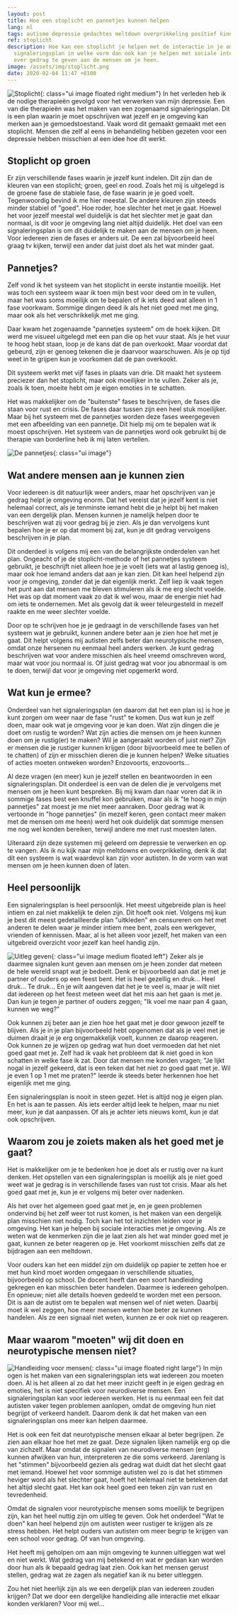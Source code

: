 ```yaml
---
layout: post
title: Hoe een stoplicht en pannetjes kunnen helpen
lang: nl
tags: autisme depressie gedachtes meltdown overprikkeling positief kinderen
ref: stoplicht
description: Hoe kan een stoplicht je helpen met de interactie in je omgeving. Een
  signaleringsplan in welke vorm dan ook kan je helpen met sociale interactie en uitleg
  over gedrag te geven aan de mensen om je heen.
image: /assets/img/stoplicht.png
date: 2020-02-04 11:47 +0100
---
```

![Stoplicht](/assets/img/stoplicht.png){: class="ui image floated right medium"}
In het verleden heb ik de nodige therapieën gevolgd voor het verwerken van mijn depressie. Een van die therapieën was het maken van een zogenaamd signaleringsplan. Dit is een plan waarin je moet opschrijven wat jezelf en je omgeving kan merken aan je gemoedstoestand. Vaak word dit gemaakt gemaakt met een stoplicht. Mensen die zelf al eens in behandeling hebben gezeten voor een depressie hebben misschien al een idee hoe dit werkt.

## Stoplicht op groen

Er zijn verschillende fases waarin je jezelf kunt indelen. Dit zijn dan de kleuren van een stoplicht; groen, geel en rood. Zoals het mij is uitgelegd is de groene fase de stabiele fase, de fase waarin je je goed voelt. Tegenwoordig bevind ik me hier meestal. De andere kleuren zijn steeds minder stabiel of "goed". Hoe roder, hoe slechter het met je gaat. Hoewel het voor jezelf meestal wel duidelijk is dat het slechter met je gaat dan normaal, is dit voor je omgeving lang niet altijd duidelijk. Het doel van een signaleringsplan is om dit duidelijk te maken aan de mensen om je heen. Voor iedereen zien de fases er anders uit. De een zal bijvoorbeeld heel graag tv kijken, terwijl een ander dat juist doet als het wat minder gaat.

## Pannetjes?

Zelf vond ik het systeem van het stoplicht in eerste instantie moeilijk. Het was toch een systeem waar ik toen mijn best voor deed om in te vullen, maar het was soms moeilijk om te bepalen of ik iets deed wat alleen in 1 fase voorkwam. Sommige dingen deed ik als het niet goed met me ging, maar ook als het verschrikkelijk met me ging.

Daar kwam het zogenaamde "pannetjes systeem" om de hoek kijken. Dit werd me visueel uitgelegd met een pan die op het vuur staat. Als je het vuur te hoog hebt staan, loop je de kans dat de pan overkookt. Maar voordat dat gebeurd, zijn er genoeg tekenen die je daarvoor waarschuwen. Als je op tijd weet in te grijpen kun je voorkomen dat de pan overkookt.

Dit systeem werkt met vijf fases in plaats van drie. Dit maakt het systeem preciezer dan het stoplicht, maar ook moeilijker in te vullen. Zeker als je, zoals ik toen, moeite hebt om je eigen emoties in te schatten.

Het was makkelijker om de "buitenste" fases te beschrijven, de fases die staan voor rust en crisis. De fases daar tussen zijn een heel stuk moeilijker. Maar bij het systeem met de pannetjes worden deze fases weergegeven met een afbeelding van een pannetje. Dit hielp mij om te bepalen wat ik moest opschrijven. Het systeem van de pannetjes word ook gebruikt bij de therapie van borderline heb ik mij laten vertellen.

![De pannetjes](/assets/img/pannetjes.jpg){: class="ui image"}

## Wat andere mensen aan je kunnen zien
Voor iedereen is dit natuurlijk weer anders, maar het opschrijven van je gedrag helpt je omgeving enorm. Dat het vereist dat je jezelf kent is niet helemaal correct, als je tenminste iemand hebt die je helpt bij het maken van een dergelijk plan. Mensen kunnen je namelijk helpen door te beschrijven wat zij voor gedrag bij je zien. Als je dan vervolgens kunt bepalen hoe je er op dat moment bij zat, kun je dit gedrag vervolgens beschrijven in je plan.

Dit onderdeel is volgens mij een van de belangrijkste onderdelen van het plan. Ongeacht of je de stoplicht-methode of het pannetjes systeem gebruikt, je beschrijft niet alleen hoe je je voelt (iets wat al lastig genoeg is), maar ook hoe iemand anders dat aan je kan zien. Dit kan heel helpend zijn voor je omgeving, zonder dat je dat eigenlijk merkt. Zelf liep ik vaak tegen het punt aan dat mensen me bleven stimuleren als ik me erg slecht voelde. Het was op dat moment vaak zo dat ik wel wou, maar de energie niet had om iets te ondernemen. Met als gevolg dat ik weer teleurgesteld in mezelf raakte en me weer slechter voelde.

Door op te schrijven hoe je je gedraagt in de verschillende fases van het systeem wat je gebruikt, kunnen andere beter aan je zien hoe het met je gaat. Dit helpt volgens mij autisten zelfs beter dan neurotypische mensen, omdat onze hersenen nu eenmaal heel anders werken. Je kunt gedrag beschrijven wat voor andere misschien als heel vreemd omschreven word, maar wat voor jou normaal is. Of juist gedrag wat voor jou abnormaal is om te doen, terwijl dat voor je omgeving niet opgemerkt word.

## Wat kun je ermee?
Onderdeel van het signaleringsplan (en daarom dat het een plan is) is hoe je kunt zorgen om weer naar de fase "rust" te komen. Dus wat kun je zelf doen, maar ook wat je omgeving voor je kan doen. Wat zijn dingen die je doet om rustig te worden? Wat zijn acties die mensen om je heen kunnen doen om je rustig(er) te maken? Wil je aangeraakt worden of juist niet? Zijn er mensen die je rustiger kunnen krijgen (door bijvoorbeeld mee te bellen of te chatten) of zijn er misschien dieren die je kunnen helpen? Welke situaties of acties moeten ontweken worden? Enzovoorts, enzovoorts...

Al deze vragen (en meer) kun je jezelf stellen en beantwoorden in een signaleringsplan. Dit onderdeel is een van de delen die je vervolgens met mensen om je heen kunt bespreken. Bij mij kwam dan naar voren dat ik in sommige fases best een knuffel kon gebruiken, maar als ik "te hoog in mijn pannetjes" zat moest je me niet meer aanraken. Door gedrag wat ik vertoonde in "hoge pannetjes" (in mezelf keren, geen contact meer maken met de mensen om me heen) werd het ook duidelijk dat sommige mensen me nog wel konden bereiken, terwijl andere me met rust moesten laten.

Uiteraard zijn deze systemen mij geleerd om depressie te verwerken en op te vangen. Als ik nu kijk naar mijn meltdowns en overprikkeling, denk ik dat dit een systeem is wat waardevol kan zijn voor autisten. In de vorm van wat mensen om je heen kunnen doen of laten.

## Heel persoonlijk
Een signaleringsplan is heel persoonlijk. Het meest uitgebreide plan is heel intiem en zal niet makkelijk te delen zijn. Dit hoeft ook niet. Volgens mij kun je best dit meest gedetailleerde plan "uitkleden" en censureren om het met anderen te delen waar je minder intiem mee bent, zoals een werkgever, vrienden of kennissen. Maar, al is het alleen voor jezelf, het maken van een uitgebreid overzicht voor jezelf kan heel handig zijn.

![Uitleg geven](/assets/img/uitleggen.png){: class="ui image medium floated left"}
Zeker als je daarmee signalen kunt geven aan mensen om je heen zonder dat meteen de hele wereld snapt wat je bedoelt. Denk er bijvoorbeeld aan dat je met je partner of ouders op een feest bent. Het is heel gezellig en druk... Heel druk... Te druk... En je wilt aangeven dat het je te veel is, maar je wilt niet dat iedereen op het feest meteen weet dat het mis aan het gaan is met je. Dan kun je tegen je partner of ouders zeggen; "Ik voel me naar pan 4 gaan, kunnen we weg?"

Ook kunnen zij beter aan je zien hoe het gaat met je door gewoon jezelf te blijven. Als je in je plan bijvoorbeeld hebt opgenomen dat als je veel met je duimen draait je je erg ongemakkelijk voelt, kunnen ze daarop reageren. Ook kunnen ze je wijzen op gedrag wat hun doet vermoeden dat het niet goed gaat met je. Zelf had ik vaak het probleem dat ik niet goed in kon schatten in welke fase ik zat. Door dat mensen me konden vragen; "Je lijkt nogal in jezelf gekeerd, dat is een teken dat het niet zo goed gaat met je. Wil je even 1 op 1 met me praten?" leerde ik steeds beter herkennen hoe het eigenlijk met me ging.

Een signaleringsplan is nooit in steen gezet. Het is altijd nog je eigen plan. En het is aan te passen. Als iets eerder altijd leek te helpen, maar nu niet meer, kun je dat aanpassen. Of als je achter iets nieuws komt, kun je dat ook opschrijven.

## Waarom zou je zoiets maken als het goed met je gaat?
Het is makkelijker om je te bedenken hoe je doet als er rustig over na kunt denken. Het opstellen van een signaleringsplan is moeilijk als je niet goed weet wat je gedrag is in verschillende fases van rust tot crisis. Maar als het goed gaat met je, kun je er volgens mij beter over nadenken.

Als het over het algemeen goed gaat met je, en je geen problemen ondervind bij het zelf weer tot rust komen, is het maken van een dergelijk plan misschien niet nodig. Toch kan het tot inzichten leiden voor je omgeving. Het kan je helpen bij sociale interacties met je omgeving. Als ze weten wat de kenmerken zijn die je laat zien als het wat minder goed met je gaat, kunnen ze beter reageren op je. Het voorkomt misschien zelfs dat ze bijdragen aan een meltdown.

Voor ouders kan het een middel zijn om duidelijk op papier te zetten hoe er met hun kind moet worden omgegaan in verschillende situaties, bijvoorbeeld op school. De docent heeft dan een soort handleiding gekregen en kan misschien beter handelen. Daarmee is iedereen geholpen. En opnieuw; niet alle details hoeven gedeeld te worden met een persoon. Dit is aan de autist om te bepalen wat mensen wel of niet weten. Daarbij moet ik wel zeggen, hoe meer mensen weten hoe beter ze kunnen handelen. Als ze een signaal niet weten, kunnen ze er ook niet op reageren.

## Maar waarom "moeten" wij dit doen en neurotypische mensen niet?
![Handleiding voor mensen](/assets/img/usermanualpeople.jpg){: class="ui image floated right large"}
In mijn ogen is het maken van een signaleringsplan iets wat iedereen zou moeten doen. Al is het alleen al zo dat het meer inzicht geeft in je eigen gedrag en emoties, het is niet specifiek voor neurodiverse mensen. Een signaleringsplan kan voor iedereen werken. Het is nu eenmaal een feit dat autisten vaker tegen problemen aanlopen, omdat de omgeving hun niet begrijpt of verkeerd handelt. Daarom denk ik dat het maken van een signaleringsplan ons meer kan helpen daarmee.

Het is ook een feit dat neurotypische mensen elkaar al beter begrijpen. Ze zien aan elkaar hoe het met ze gaat. Deze signalen lijken namelijk erg op die van zichzelf. Maar omdat de signalen van neurodiverse mensen (erg) kunnen afwijken van hun, interpreteren ze die soms verkeerd. Jarenlang is het "stimmen" bijvoorbeeld gezien als gedrag wat duidt dat het slecht gaat met iemand. Hoewel het voor sommige autisten wel zo is dat het stimmen heviger word als het slechter gaat, hoeft het helemaal niet te betekenen dat het altijd slecht gaat. Het kan ook heel goed een teken zijn van rust en tevredenheid.

Omdat de signalen voor neurotypische mensen soms moeilijk te begrijpen zijn, kan het heel nuttig zijn om uitleg te geven. Ook het onderdeel "Wat te doen" kan heel helpend zijn om autisten weer rustiger te krijgen als ze stress hebben. Het helpt ouders van autisten om meer begrip te krijgen van een school voor gedrag. Of van hun omgeving.

Het heeft mij geholpen om aan mijn omgeving te kunnen uitleggen wat wel en niet werkt. Wat gedrag van mij betekend en wat er gedaan kan worden door hun als ik bepaald gedrag laat zien. Ook kan het mensen gerust stellen, gedrag wat ze zagen als negatief kan ik nu beter uitleggen.

Zou het niet heerlijk zijn als we een dergelijk plan van iedereen zouden krijgen? Dat we door een dergelijke handleiding alle interactie met elkaar konden verklaren? Voor mij wel...
